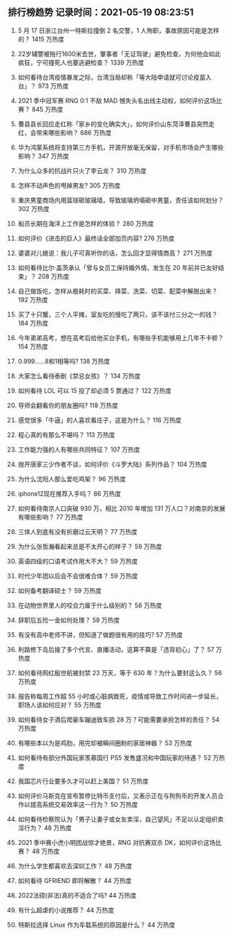 
## 排行榜趋势 记录时间：2021-05-19 08:23:51
  
  1. 5 月 17 日浙江台州一特斯拉撞倒 2 名交警，1 人殉职，事故原因可能是怎样的？ 1415 万热度
    
  2. 22岁辅警被拖行1600米去世，肇事者「无证驾驶」避免检查，为何他会如此疯狂，宁可撞死人也要逃避检查？ 1339 万热度
    
  3. 如何看待台湾疫情暴发之际，台湾当局却称「等大陆申请就可讨论疫苗入台」？ 973 万热度
    
  4. 2021 季中冠军赛 RNG 0:1 不敌 MAD 憾失头名出线主动权，如何评价这场比赛？ 845 万热度
    
  5. 曹县县长回应走红称「家乡的变化确实大」，如何评价山东菏泽曹县突然走红，会带来哪些影响？ 686 万热度
    
  6. 华为鸿蒙系统将支持第三方手机，开源开放毫无保留，对手机市场会产生哪些影响？ 347 万热度
    
  7. 为什么众多的抗战片只火了李云龙？ 310 万热度
    
  8. 怎样不动声色的甩掉男友? 305 万热度
    
  9. 重庆男童商场内用篮球砸玻璃墙，导致玻璃坍塌砸中男童，责任该如何划分？ 302 万热度
    
  10. 船员长期在海洋上工作是怎样的体验？ 280 万热度
    
  11. 如何评价《进击的巨人》最终话全部加页内容? 276 万热度
    
  12. 婆婆对儿媳说：我儿子可真听你的话，怎么回才显得情商高？ 271 万热度
    
  13. 如何看待比尔·盖茨承认「曾与女员工保持婚外情，发生在 20 年前并已友好结束」？ 208 万热度
    
  14. 自己做饭吃，怎样从极耗时的买菜、择菜、洗菜、切菜、配菜中解脱出来？ 192 万热度
    
  15. 买了十只蟹，三个人平摊，室友吃的慢吃了两只，该不该付三分之一的钱？ 184 万热度
    
  16. 今年弟弟高考，想在高考后给他买台手机，有哪些手机能够用上几年不卡顿？ 154 万热度
    
  17. 0.999......8和1相等吗? 138 万热度
    
  18. 大家怎么看待泰剧《禁忌女孩》？ 134 万热度
    
  19. 如何看待 LOL 可以 15 投了却必须 5 票通过？ 122 万热度
    
  20. 导师会翻看你的朋友圈吗? 118 万热度
    
  21. 感觉很多「牛逼」的人喜欢看庄子，这是为什么？ 116 万热度
    
  22. 程心真的有那么不堪吗？ 113 万热度
    
  23. 工作能力强的人有哪些共同特征？ 107 万热度
    
  24. 抛开唐家三少作者不谈，如何评价《斗罗大陆》系列作品？ 104 万热度
    
  25. 为什么沈阳人那么爱吃鸡架？ 96 万热度
    
  26. iphone12现在推荐入手吗？ 86 万热度
    
  27. 如何看待南京人口突破 930 万，相比 2010 年增加 131 万人口？对南京的发展有哪些影响？ 77 万热度
    
  28. 三体人到底有没有折磨过云天明？ 77 万热度
    
  29. 为什么张哲瀚看起来总是不太开心的样子？ 59 万热度
    
  30. 英语四级的口语考试作用大不大？ 59 万热度
    
  31. 时代少年团以后会不会很难合体？ 59 万热度
    
  32. 如何备考翻译硕士？ 59 万热度
    
  33. 在动物世界里人的咬合力属于什么级别的？ 58 万热度
    
  34. 辞职后五险一金如何处理？ 58 万热度
    
  35. 有没有高中老师不讲，但知道了做题很有用的技巧? 57 万热度
    
  36. 利路修下岛后接了多个代言、直播活动，这算不算是「违背初心」了？ 57 万热度
    
  37. 如何看待网红殷世航被封禁 23 万天，等于 630 年？为什么要封这么久？ 56 万热度
    
  38. 报告称每周工作超 55 小时或心脏病致死，疫情或导致工作时间进一步延长，职场人该如何应对？ 55 万热度
    
  39. 如何看待女子酒后爬豪车蹦迪致车损 28 万？可能需要承担怎样的责任？ 54 万热度
    
  40. 有哪些本以为是鸡肋，用完却被瞬间圈粉的家居神器？ 53 万热度
    
  41. 如何看待有部分外国玩家羡慕国行 PS5 发售盛况和中国玩家的待遇？ 52 万热度
    
  42. 我国芯片行业要多久才可以赶上美国？ 51 万热度
    
  43. 如何评价马斯克在宣布暂停比特币支付后，又表示正在与狗狗币的开发人员合作以提高系统交易效率这一行为？ 50 万热度
    
  44. 如何看待检察院认为「男子让妻子或女友卖淫，自己望风」不足以认定组织卖淫行为？ 48 万热度
    
  45. 2021 季中赛小虎小明团战惊才绝景，RNG 对抗赛双杀 DK，如何评价这场比赛？ 48 万热度
    
  46. 为什么学生都喜欢去深圳工作？ 48 万热度
    
  47. 如何看待 GFRIEND 即将解散？ 44 万热度
    
  48. 2022法硕(非法)真的不适合了吗? 44 万热度
    
  49. 有什么超虐的小说推荐？ 44 万热度
    
  50. 特斯拉选择 Linux 作为车载系统的原因是什么？ 44 万热度
    